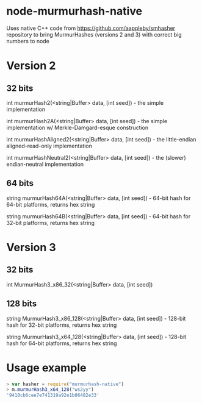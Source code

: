 # node-murmurhash-native

Uses native C++ code from https://github.com/aappleby/smhasher repository to bring MurmurHashes (versions 2 and 3) with correct big numbers to node

Version 2
===
32 bits
---
int murmurHash2(<string|Buffer> data, [int seed]) - the simple implementation

int murmurHash2A(<string|Buffer> data, [int seed]) - the simple implementation w/ Merkle-Damgard-esque construction

int murmurHashAligned2(<string|Buffer> data, [int seed]) - the little-endian aligned-read-only implementation

int murmurHashNeutral2(<string|Buffer> data, [int seed]) - the (slower) endian-neutral implementation

64 bits
---
string murmurHash64A(<string|Buffer> data, [int seed]) - 64-bit hash for 64-bit platforms, returns hex string

string murmurHash64B(<string|Buffer> data, [int seed]) - 64-bit hash for 32-bit platforms, returns hex string

Version 3
===
32 bits
---
int MurmurHash3_x86_32(<string|Buffer> data, [int seed])

128 bits
---
string MurmurHash3_x86_128(<string|Buffer> data, [int seed]) - 128-bit hash for 32-bit platforms, returns hex string

string MurmurHash3_x64_128(<string|Buffer> data, [int seed]) - 128-bit hash for 64-bit platforms, returns hex string

Usage example
===
```js
> var hasher = require("murmurhash-native")
> m.murmurHash3_x64_128("ws2yy")
'9410cb6cee7e741319a92e1b06482e33'
```
